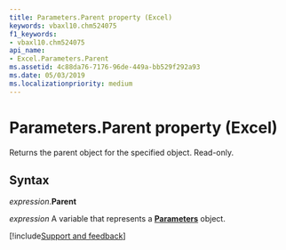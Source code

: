 ```yaml
---
title: Parameters.Parent property (Excel)
keywords: vbaxl10.chm524075
f1_keywords:
- vbaxl10.chm524075
api_name:
- Excel.Parameters.Parent
ms.assetid: 4c88da76-7176-96de-449a-bb529f292a93
ms.date: 05/03/2019
ms.localizationpriority: medium
---
```



# Parameters.Parent property (Excel)

Returns the parent object for the specified object. Read-only.


## Syntax

_expression_.**Parent**

_expression_ A variable that represents a **[Parameters](Excel.Parameters.md)** object.




[!include[Support and feedback](~/includes/feedback-boilerplate.md)]